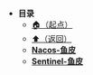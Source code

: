 * **目录**
  * [🏠（起点）](/study/README)
  * [⬆️（返回）](/study/Java后端/README)
  * [**Nacos-鱼皮**](/study/Java后端/05-SpringCloudAlibaba/Nacos-鱼皮)
  * [**Sentinel-鱼皮**](/study/Java后端/05-SpringCloudAlibaba/Sentinel-鱼皮)